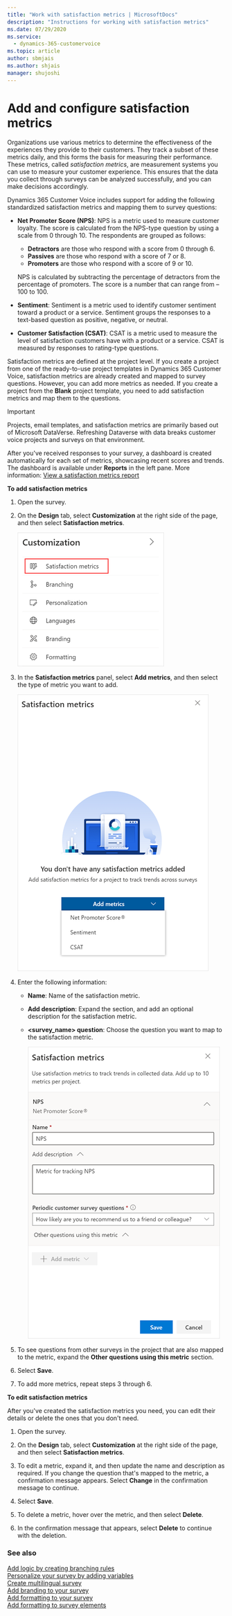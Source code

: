 ```yaml
---
title: "Work with satisfaction metrics | MicrosoftDocs"
description: "Instructions for working with satisfaction metrics"
ms.date: 07/29/2020
ms.service: 
  - dynamics-365-customervoice
ms.topic: article
author: sbmjais
ms.author: shjais
manager: shujoshi
---
```


# Add and configure satisfaction metrics

Organizations use various metrics to determine the effectiveness of the experiences they provide to their customers. They track a subset of these metrics daily, and this forms the basis for measuring their performance. These metrics, called *satisfaction metrics*, are measurement systems you can use to measure your customer experience. This ensures that the data you collect through surveys can be analyzed successfully, and you can make decisions accordingly.

Dynamics 365 Customer Voice includes support for adding the following standardized satisfaction metrics and mapping them to survey questions:

- **Net Promoter Score (NPS)**: NPS is a metric used to measure customer loyalty. The score is calculated from the NPS-type question by using a scale from 0 through 10. The respondents are grouped as follows:
  - **Detractors** are those who respond with a score from 0 through 6.
  - **Passives** are those who respond with a score of 7 or 8.
  - **Promoters** are those who respond with a score of 9 or 10.

  NPS is calculated by subtracting the percentage of detractors from the percentage of promoters. The score is a number that can range from &ndash;100 to 100.

- **Sentiment**: Sentiment is a metric used to identify customer sentiment toward a product or a service. Sentiment groups the responses to a text-based question as positive, negative, or neutral.

- **Customer Satisfaction (CSAT)**: CSAT is a metric used to measure the level of satisfaction customers have with a product or a service. CSAT is measured by responses to rating-type questions.  

Satisfaction metrics are defined at the project level. If you create a project from one of the ready-to-use project templates in Dynamics 365 Customer Voice, satisfaction metrics are already created and mapped to survey questions. However, you can add more metrics as needed. If you create a project from the **Blank** project template, you need to add satisfaction metrics and map them to the questions.

> [!IMPORTANT]
> Projects, email templates, and satisfaction metrics are primarily based out of Microsoft DataVerse. Refreshing Dataverse with data breaks customer voice projects and surveys on that environment. 

After you've received responses to your survey, a dashboard is created automatically for each set of metrics, showcasing recent scores and trends. The dashboard is available under **Reports** in the left pane. More information: [View a satisfaction metrics report](satisfaction-metrics-report.md)

**To add satisfaction metrics**

1. Open the survey.

2. On the **Design** tab, select **Customization** at the right side of the page, and then select **Satisfaction metrics**.

    ![Satisfaction metrics menu item](media/satisfaction-metrics-button.png "Satisfaction metrics menu item")

3. In the **Satisfaction metrics** panel, select **Add metrics**, and then select the type of metric you want to add.

    ![Add satisfaction metrics](media/add-metrics.png "Add satisfaction metrics")

4. Enter the following information:

    - **Name**: Name of the satisfaction metric.

    - **Add description**: Expand the section, and add an optional description for the satisfaction metric.

    - **<survey_name> question**: Choose the question you want to map to the satisfaction metric.

      ![Add satisfaction metrics details](media/metric-fields.png "Add satisfaction metrics details")

5. To see questions from other surveys in the project that are also mapped to the metric, expand the **Other questions using this metric** section.

6. Select **Save**.

7. To add more metrics, repeat steps 3 through 6.

**To edit satisfaction metrics**

After you've created the satisfaction metrics you need, you can edit their details or delete the ones that you don't need.

1. Open the survey.

2. On the **Design** tab, select **Customization** at the right side of the page, and then select **Satisfaction metrics**.

3. To edit a metric, expand it, and then update the name and description as required. If you change the question that's mapped to the metric, a confirmation message appears. Select **Change** in the confirmation message to continue.

4. Select **Save**.

5. To delete a metric, hover over the metric, and then select **Delete**.

6. In the confirmation message that appears, select **Delete** to continue with the deletion.

### See also

[Add logic by creating branching rules](create-branching-rule.md)<br>
[Personalize your survey by adding variables](personalize-survey.md)<br>
[Create multilingual survey](create-multilingual-survey.md)<br>
[Add branding to your survey](survey-branding.md)<br>
[Add formatting to your survey](survey-formatting.md)<br>
[Add formatting to survey elements](survey-text-format.md)
